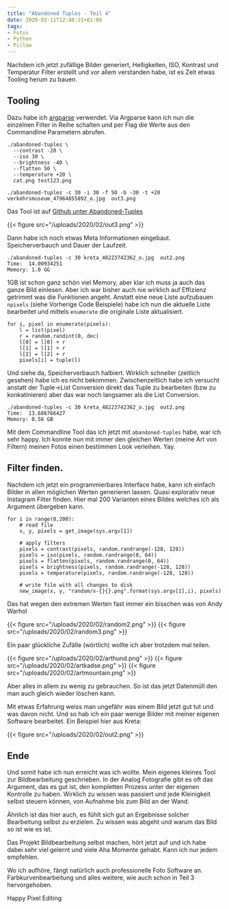 ```yaml
---
title: "Abandoned Tuples - Teil 4"
date: 2020-02-11T12:48:21+01:00
tags:
- Fotos
- Python
- Pillow
---
```


Nachdem ich jetzt zufällige Bilder generiert, Helligkeiten, ISO, Kontrast und
Temperatur Filter erstellt und vor allem verstanden habe, ist es Zeit etwas
Tooling herum zu bauen.

## Tooling

Dazu habe ich [argparse](https://docs.python.org/3/library/argparse.html)
verwendet. Via Argparse kann ich nun die einzelnen Filter in Reihe schalten
und per Flag die Werte aus den Commandline Parametern abrufen.

<!--more-->

```
./abandoned-tuples \
  --contrast -20 \
  --iso 30 \
  --brightness -40 \
  --flatten 50 \
  --temperature +20 \
  cat.png test123.png

./abandoned-tuples -c 30 -i 30 -f 50 -b -30 -t +20 verkehrsmuseum_47964855892_o.jpg  out3.png
```

Das Tool ist auf [Github unter Abandoned-Tuples](https://github.com/noqqe/abandoned-tuples)

{{< figure src="/uploads/2020/02/out3.png" >}}

Dann habe ich noch etwas Meta Informationen eingebaut. Speicherverbauch und Dauer der
Laufzeit.

```
./abandoned-tuples -c 30 kreta_48223742362_o.jpg  out2.png
Time:  14.00934251
Memory: 1.0 GG
```

1GB ist schon ganz schön viel Memory, aber klar ich muss ja auch das ganze
Bild einlesen. Aber ich war bisher auch nie wirklich auf Effizienz getrimmt
was die Funktionen angeht. Anstatt eine neue Liste aufzubauen `npixels`
(siehe Vorherige Code Beispiele) habe ich nun die aktuelle Liste bearbeitet
und mittels `enumerate` die originale Liste aktualisiert.

```
for i, pixel in enumerate(pixels):
    l = list(pixel)
    r = random.randint(0, dec)
    l[0] = l[0] + r
    l[1] = l[1] + r
    l[2] = l[2] + r
    pixels[i] = tuple(l)
```

Und siehe da, Speicherverbauch halbiert. Wirklich schneller (zeitlich
gesehen) habe ich es nicht bekommen. Zwischenzeitlich habe ich versucht
anstatt der Tuple->List Conversion direkt das Tuple zu bearbeiten (bzw zu
konkatinieren) aber das war noch langsamer als die List Conversion.

```
./abandoned-tuples -c 30 kreta_48223742362_o.jpg  out2.png
Time:  13.686766427
Memory: 0.56 GB
```

Mit dem Commandline Tool das ich jetzt mit `abandoned-tuples` habe, war ich
sehr happy. Ich konnte nun mit immer den gleichen Werten (meine Art von
Filtern) meinen Fotos einen bestimmen Look verleihen. Yay.

## Filter finden.

Nachdem ich jetzt ein programmierbares Interface habe, kann ich einfach
Bilder in allen möglichen Werten generieren lassen. Quasi explorativ neue
Instagram Filter finden. Hier mal 200 Varianten
eines Bildes welches ich als Argument übergeben kann.

```
for i in range(0,200):
    # read file
    x, y, pixels = get_image(sys.argv[1])

    # apply filters
    pixels = contrast(pixels, random.randrange(-128, 128))
    pixels = iso(pixels, random.randrange(0, 64))
    pixels = flatten(pixels, random.randrange(0, 64))
    pixels = brightness(pixels, random.randrange(-128, 128))
    pixels = temperature(pixels, random.randrange(-128, 128))

    # write file with all changes to disk
    new_image(x, y, "random/x-{}{}.png".format(sys.argv[1],i), pixels)
```

Das hat wegen den extremen Werten fast immer ein bisschen was von Andy Warhol

{{< figure src="/uploads/2020/02/random2.png" >}}
{{< figure src="/uploads/2020/02/random3.png" >}}

Ein paar glückliche Zufälle (wörtlich) wollte ich aber trotzdem mal teilen.

{{< figure src="/uploads/2020/02/arthund.png" >}}
{{< figure src="/uploads/2020/02/artkadse.png" >}}
{{< figure src="/uploads/2020/02/artmountain.png" >}}

Aber alles in allem zu wenig zu gebrauchen. So ist das jetzt
Datenmüll den man auch gleich wieder löschen kann.

Mit etwas Erfahrung weiss man ungefähr was einem Bild jetzt gut tut und was
davon nicht. Und so hab ich ein paar wenige Bilder mit meiner eigenen
Software bearbeitet. Ein Beispiel hier aus Kreta:

{{< figure src="/uploads/2020/02/out2.png" >}}

## Ende

Und somit habe ich nun erreicht was ich wollte. Mein eigenes kleines Tool zur
Bildbearbeitung geschrieben. In der Analog Fotografie gibt es oft das
Argument, das es gut ist, den kompletten Prozess unter der eigenen
Kontrolle zu haben. Wirklich zu wissen was passiert und jede Kleinigkeit
selbst steuern können, von Aufnahme bis zum Bild an der Wand.

Ähnlich ist das hier auch, es fühlt sich gut an Ergebnisse solcher
Bearbeitung selbst zu erzielen. Zu wissen was abgeht und warum das Bild so
ist wie es ist.

Das Projekt Bildbearbeitung selbst machen, hört jetzt auf und ich habe dabei
sehr viel gelernt und viele Aha Momente gehabt. Kann ich nur jedem empfehlen.

Wo ich aufhöre, fängt natürlich auch professionelle Foto Software an.
Farbkurvenbearbeitung und alles weitere, wie auch schon in Teil
3 hervorgehoben.

Happy Pixel Editing
